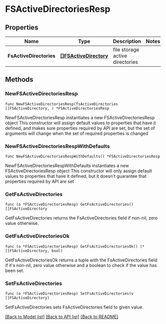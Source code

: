 # FSActiveDirectoriesResp

## Properties

Name | Type | Description | Notes
------------ | ------------- | ------------- | -------------
**FsActiveDirectories** | [**[]FSActiveDirectory**](FSActiveDirectory.md) | file storage active directories | 

## Methods

### NewFSActiveDirectoriesResp

`func NewFSActiveDirectoriesResp(fsActiveDirectories []FSActiveDirectory, ) *FSActiveDirectoriesResp`

NewFSActiveDirectoriesResp instantiates a new FSActiveDirectoriesResp object
This constructor will assign default values to properties that have it defined,
and makes sure properties required by API are set, but the set of arguments
will change when the set of required properties is changed

### NewFSActiveDirectoriesRespWithDefaults

`func NewFSActiveDirectoriesRespWithDefaults() *FSActiveDirectoriesResp`

NewFSActiveDirectoriesRespWithDefaults instantiates a new FSActiveDirectoriesResp object
This constructor will only assign default values to properties that have it defined,
but it doesn't guarantee that properties required by API are set

### GetFsActiveDirectories

`func (o *FSActiveDirectoriesResp) GetFsActiveDirectories() []FSActiveDirectory`

GetFsActiveDirectories returns the FsActiveDirectories field if non-nil, zero value otherwise.

### GetFsActiveDirectoriesOk

`func (o *FSActiveDirectoriesResp) GetFsActiveDirectoriesOk() (*[]FSActiveDirectory, bool)`

GetFsActiveDirectoriesOk returns a tuple with the FsActiveDirectories field if it's non-nil, zero value otherwise
and a boolean to check if the value has been set.

### SetFsActiveDirectories

`func (o *FSActiveDirectoriesResp) SetFsActiveDirectories(v []FSActiveDirectory)`

SetFsActiveDirectories sets FsActiveDirectories field to given value.



[[Back to Model list]](../README.md#documentation-for-models) [[Back to API list]](../README.md#documentation-for-api-endpoints) [[Back to README]](../README.md)


